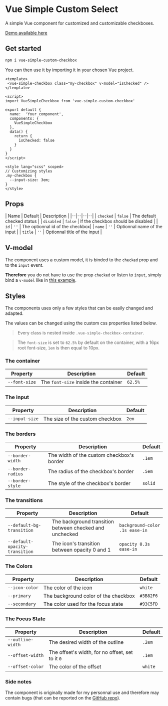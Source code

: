 # Vue Simple Custom Select

A simple Vue component for customized and customizable checkboxes.

[Demo available here](https://codepen.io/Sinuto/pen/GRreVxo)
## <a id="get-started"></a> Get started

````sh
npm i vue-simple-custom-checkbox
````

You can then use it by importing it in your chosen Vue project.

````vue
<template>
 <vue-simple-checkbox class="my-checkbox" v-model="isChecked" />
</template>

<script>
import VueSimpleCheckbox from 'vue-simple-custom-checkbox'

export default {
  name:  'Your component',
  components: {
    VueSimpleCheckbox 
  },
  data() {
    return {
      isChecked: false
    }
  }
}
</script>

<style lang="scss" scoped>
// Customizing styles
.my-checkbox {
  --input-size: 3em;
}
</style>
````

## Props

| Name | Default | Description |
|--|--|--|--|
| `checked` | `false` | The default checked status |
| `disabled` | `false` | If the checkbox should be disabled |
| `id` | `''` | The optionnal id of the checkbox|
| `name` | `''` | Optionnal name of the input |
| `title` | `''` | Optionnal title of the input |

## V-model

The component uses a custom model, it is binded to the `checked` prop and to the `input` event.

**Therefore** you do not have to use the prop `checked` or listen to `input`, simply bind a `v-model` like in [this example](#get-started).

## Styles

The components uses only a few styles that can be easily changed and adapted.

The values can be changed using the custom css properties listed below.

> Every class is nested inside `.vue-simple-checkbox-container`.

> The `font-size` is set to `62.5%` by default on the container, with a 16px root font-size, `1em` is then equal to 10px.

### The container

| Property | Description | Default |
|----------|---------|-------------|
| `--font-size` | The `font-size` inside the container | `62.5%`

### The input

| Property | Description | Default |
|----------|---------|-------------|
| `--input-size` | The size of the custom checkbox | `2em`

### The borders

| Property | Description | Default |
|------|-------------|-------------|
| `--border-width` | The width of the custom checkbox's border | `.1em`
| `--border-radius` | The radius of the checkbox's border | `.5em`
| `--border-style` | The style of the checkbox's border | `solid`

### The transitions

| Property | Description | Default |
|------|-------------|-------------|
| `--default-bg-transition` | The background transition between checked and unchecked | `background-color .1s ease-in`
| `--default-opacity-transition` | The icon's transition between opacity 0 and 1 | `opacity 0.3s ease-in`

### The Colors

| Property | Description | Default |
|------|-------------|-------------|
| `--icon-color` | The color of the icon | `white` |
| `--primary` | The background color of the checkbox | `#3B82F6` |
| `--secondary` | The color used for the focus state | `#93C5FD` |

### The Focus State

| Property | Description | Default |
|------|-------------|-------------|
| `--outline-width` | The desired width of the outline | `.2em` |
| `--offset-width` | The offset's width, for no offset, set to it `0` | `.1em` |
| `--offset-color` | The color of the offset | `white` |

### Side notes

The component is originally made for my personnal use and therefore may contain bugs (that can be reported on the [GitHub repo](https://github.com/nicolassutter/vue-simple-custom-select)).
